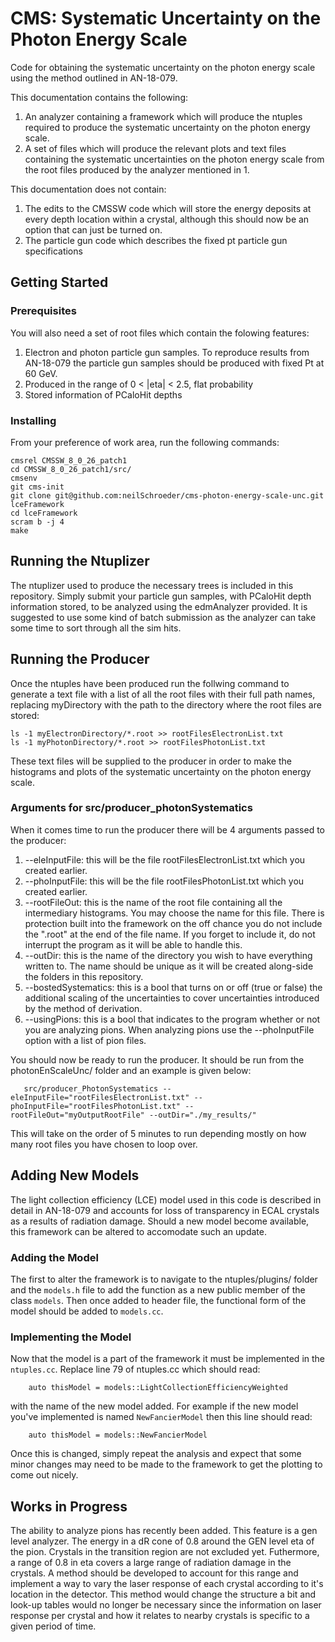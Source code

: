 # CMS: Systematic Uncertainty on the Photon Energy Scale

Code for obtaining the systematic uncertainty on the photon energy scale using the method outlined in AN-18-079.

 This documentation contains the following:

 1) An analyzer containing a framework which will produce the ntuples required to produce the systematic uncertainty on the photon energy scale.
 2) A set of files which will produce the relevant plots and text files containing the systematic uncertainties on the photon energy scale from the root files produced by the analyzer mentioned in 1.

 This documentation does not contain:
 1) The edits to the CMSSW code which will store the energy deposits at every depth location within a crystal, although this should now be an option that can just be turned on.
 2) The particle gun code which describes the fixed pt particle gun specifications


## Getting Started


### Prerequisites

You will also need a set of root files which contain the folowing features:
 1) Electron and photon particle gun samples. To reproduce results from AN-18-079 the particle gun samples should be produced with fixed Pt at 60 GeV.
 2) Produced in the range of 0 < |eta| < 2.5, flat probability
 3) Stored information of PCaloHit depths


### Installing


From your preference of work area, run the following commands:

    cmsrel CMSSW_8_0_26_patch1
    cd CMSSW_8_0_26_patch1/src/
    cmsenv
    git cms-init
    git clone git@github.com:neilSchroeder/cms-photon-energy-scale-unc.git lceFramework 
    cd lceFramework
    scram b -j 4
    make

## Running the Ntuplizer

The ntuplizer used to produce the necessary trees is included in this repository. Simply submit your particle gun samples, with PCaloHit depth information stored, to be analyzed using the edmAnalyzer provided. It is suggested to use some kind of batch submission as the analyzer can take some time to sort through all the sim hits.

## Running the Producer

Once the ntuples have been produced run the follwing command to generate a text file with a list of all the root files with their full path names, replacing myDirectory with the path to the directory where the root files are stored:

    ls -1 myElectronDirectory/*.root >> rootFilesElectronList.txt
    ls -1 myPhotonDirectory/*.root >> rootFilesPhotonList.txt

These text files will be supplied to the producer in order to make the histograms and plots of the systematic uncertainty on the photon energy scale.

### Arguments for src/producer_photonSystematics

When it comes time to run the producer there will be 4 arguments passed to the producer:
 1) --eleInputFile: this will be the file rootFilesElectronList.txt which you created earlier.
 2) --phoInputFile: this will be the file rootFilesPhotonList.txt which you created earlier.
 3) --rootFileOut: this is the name of the root file containing all the intermediary histograms. You may choose the name for this file. There is protection built into the framework on the off chance you do not include the ".root" at the end of the file name. If you forget to include it, do not interrupt the program as it will be able to handle this.
 4) --outDir: this is the name of the directory you wish to have everything written to. The name should be unique as it will be created along-side the folders in this repository.
 5) --bostedSystematics: this is a bool that turns on or off (true or false) the additional scaling of the uncertainties to cover uncertainties introduced by the method of derivation.
 6) --usingPions: this is a bool that indicates to the program whether or not you are analyzing pions. When analyzing pions use the --phoInputFile option with a list of pion files.

You should now be ready to run the producer. It should be run from the photonEnScaleUnc/ folder and an example is given below:

```
   src/producer_PhotonSystematics --eleInputFile="rootFilesElectronList.txt" --phoInputFile="rootFilesPhotonList.txt" --rootFileOut="myOutputRootFile" --outDir="./my_results/" 
```

This will take on the order of 5 minutes to run depending mostly on how many root files you have chosen to loop over.

## Adding New Models

The light collection efficiency (LCE) model used in this code is described in detail in AN-18-079 and accounts for loss of transparency in ECAL crystals as a results of radiation damage. Should a new model become available, this framework can be altered to accomodate such an update.

### Adding the Model

The first to alter the framework is to navigate to the ntuples/plugins/ folder and the `models.h` file to add the function as a new public member of the class `models`. Then once added to header file, the functional form of the model should be added to `models.cc`.

### Implementing the Model

Now that the model is a part of the framework it must be implemented in the `ntuples.cc`. Replace line 79 of ntuples.cc which should read:

```
    auto thisModel = models::LightCollectionEfficiencyWeighted
```

with the name of the new model added. For example if the new model you've implemented is named `NewFancierModel` then this line should read:

```
    auto thisModel = models::NewFancierModel
```

Once this is changed, simply repeat the analysis and expect that some minor changes may need to be made to the framework to get the plotting to come out nicely.

## Works in Progress

The ability to analyze pions has recently been added. This feature is a gen level analyzer. The energy in a dR cone of 0.8 around the GEN level eta of the pion. Crystals in the transition region are not excluded yet. Futhermore, a range of 0.8 in eta covers a large range of radiation damage in the crystals. A method should be developed to account for this range and implement a way to vary the laser response of each crystal according to it's location in the detector. This method would change the structure a bit and look-up tables would no longer be necessary since the information on laser response per crystal and how it relates to nearby crystals is specific to a given period of time.

